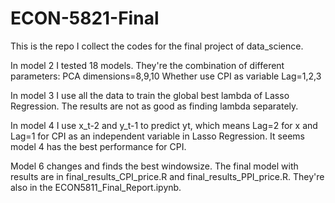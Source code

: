 # ECON-5821-Final

This is the repo I collect the codes for the final project of data_science.

In model 2 I tested 18 models. They're the combination of different parameters:
PCA dimensions=8,9,10
Whether use CPI as variable
Lag=1,2,3

In model 3 I use all the data to train the global best lambda of Lasso Regression. The results are not as good as finding lambda separately.

In model 4 I use x_t-2 and y_t-1 to predict yt, which means Lag=2 for x and Lag=1 for CPI as an independent variable in Lasso Regression.
It seems model 4 has the best performance for CPI.

Model 6 changes and finds the best windowsize.
The final model with results are in final_results_CPI_price.R and final_results_PPI_price.R. They're also in the ECON5811_Final_Report.ipynb.

